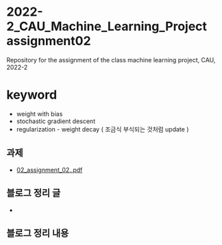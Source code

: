 # 2022-2_CAU_Machine_Learning_Project assignment02
Repository for the assignment of the class machine learning project, CAU, 2022-2 
 
# keyword
- weight with bias
- stochastic gradient descent
- regularization - weight decay ( 조금식 부식되는 것처럼 update )

## 과제 
- [02_assignment_02..pdf](https://github.com/caumannerman/2022-2_CAU_Machine_Learning_Project/files/9691919/02_assignment_02.pdf)


## 블로그 정리 글 
- 

## 블로그 정리 내용 


